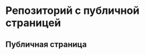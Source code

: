 # Репозиторий с публичной страницей

## Публичная страница
<!--Вставить ссылку на публичную страницу--!>